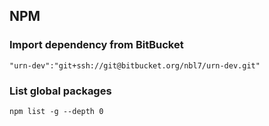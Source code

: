 ## NPM

### Import dependency from BitBucket

```
"urn-dev":"git+ssh://git@bitbucket.org/nbl7/urn-dev.git"
```

### List global packages

```
npm list -g --depth 0
```
